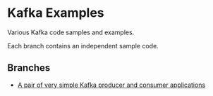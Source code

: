 # Kafka Examples

Various Kafka code samples and examples.

Each branch contains an independent sample code.

## Branches

* [A pair of very simple Kafka producer and consumer applications](https://github.com/behrangsa/examples-kafka/tree/basic-multithreaded-producer-consumer)
